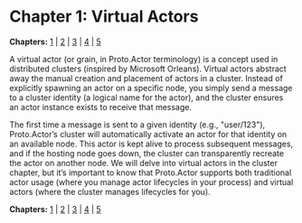 # Chapter 1: Virtual Actors

**Chapters:** [1](../chapter-1/) | [2](../chapter-2/) | [3](../chapter-3/) | [4](../chapter-4/) | [5](../chapter-5/)


A virtual actor (or grain, in Proto.Actor terminology) is a concept used in distributed clusters (inspired by Microsoft Orleans). Virtual actors abstract away the manual creation and placement of actors in a cluster. Instead of explicitly spawning an actor on a specific node, you simply send a message to a cluster identity (a logical name for the actor), and the cluster ensures an actor instance exists to receive that message.

The first time a message is sent to a given identity (e.g., "user/123"), Proto.Actor’s cluster will automatically activate an actor for that identity on an available node. This actor is kept alive to process subsequent messages, and if the hosting node goes down, the cluster can transparently recreate the actor on another node. We will delve into virtual actors in the cluster chapter, but it’s important to know that Proto.Actor supports both traditional actor usage (where you manage actor lifecycles in your process) and virtual actors (where the cluster manages lifecycles for you).

**Chapters:** [1](../chapter-1/) | [2](../chapter-2/) | [3](../chapter-3/) | [4](../chapter-4/) | [5](../chapter-5/)

